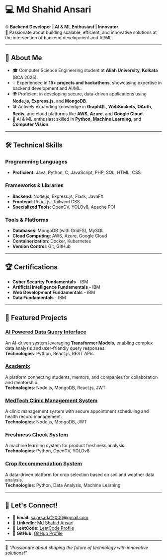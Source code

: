 # 💻 Md Shahid Ansari 

🌐 **Backend Developer | AI & ML Enthusiast | Innovator**  
🚀 Passionate about building scalable, efficient, and innovative solutions at the intersection of backend development and AI/ML.  

---

## 🌟 About Me  
- 🎓 Computer Science Engineering student at **Aliah University, Kolkata** (BCA 2025).  
- 💡 Experienced in **15+ projects and hackathons**, showcasing expertise in backend development and AI/ML.  
- 🌍 Proficient in developing secure, data-driven applications using **Node.js**, **Express.js**, and **MongoDB**.  
- 🛠️ Actively expanding knowledge in **GraphQL**, **WebSockets**, **OAuth**, **Redis**, and cloud platforms like **AWS**, **Azure**, and **Google Cloud**.  
- 🤖 AI & ML enthusiast skilled in **Python**, **Machine Learning**, and **Computer Vision**.  

---

## 🛠️ Technical Skills  

### Programming Languages  
- **Proficient**: Java, Python, C, JavaScript, PHP, SQL, HTML, CSS  

### Frameworks & Libraries  
- **Backend**: Node.js, Express.js, Flask, JavaFX  
- **Frontend**: React.js, Tailwind CSS  
- **Specialized Tools**: OpenCV, YOLOv8, Apache POI  

### Tools & Platforms  
- **Databases**: MongoDB (with GridFS), MySQL  
- **Cloud Computing**: AWS, Azure, Google Cloud  
- **Containerization**: Docker, Kubernetes  
- **Version Control**: Git, GitHub  

---

## 🏆 Certifications  
- **Cyber Security Fundamentals** - IBM  
- **Artificial Intelligence Fundamentals** - IBM  
- **Web Development Fundamentals** - IBM  
- **Data Fundamentals** - IBM  

---

## 🚀 Featured Projects  

### [AI Powered Data Query Interface](https://github.com/md-shahid-ansari/AI-Data-Query-Interface)  
An AI-driven system leveraging **Transformer Models**, enabling complex data analysis and user-friendly query responses.  
**Technologies**: Python, React.js, REST APIs  

### [Academix](https://github.com/md-shahid-ansari/Academix)  
A platform connecting students, mentors, and companies for collaboration and mentorship.  
**Technologies**: Node.js, MongoDB, React.js, JWT  

### [MedTech Clinic Management System](https://github.com/md-shahid-ansari/MedTech-Clinic)  
A clinic management system with secure appointment scheduling and health record management.  
**Technologies**: Node.js, MongoDB, JWT  

### [Freshness Check System](https://github.com/md-shahid-ansari/Freshness-Check)  
A machine learning system for product freshness analysis.  
**Technologies**: Python, OpenCV, YOLOv8  

### [Crop Recommendation System](https://github.com/md-shahid-ansari/Crop-Recommendation)  
A data-driven platform for crop selection based on soil and weather data analysis.  
**Technologies**: Python, Data Analysis, Machine Learning  

---

## 🤝 Let's Connect!  
- 📧 **Email**: [sajarsadaf2000@gmail.com](mailto:sajarsadaf2000@gmail.com)  
- 💼 **LinkedIn**: [Md Shahid Ansari](https://linkedin.com/in/md-shahid-ansari-au)  
- 🌟 **LeetCode**: [LeetCode Profile](https://leetcode.com/md_shahid_ansari)  
- 📂 **GitHub**: [GitHub Profile](https://github.com/md-shahid-ansari)  

---

🌟 _"Passionate about shaping the future of technology with innovative solutions!"_  
